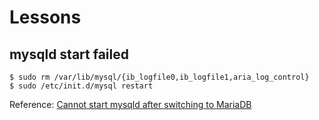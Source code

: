 # Lessons

## mysqld start failed

```
$ sudo rm /var/lib/mysql/{ib_logfile0,ib_logfile1,aria_log_control}
$ sudo /etc/init.d/mysql restart
```

Reference: [Cannot start mysqld after switching to MariaDB](http://wood1978.dyndns.org/~wood/wordpress/2013/03/26/cannot-start-mysqld-after-switching-to-mariadb/)

